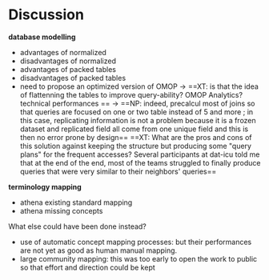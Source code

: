 
# Discussion

**database modelling**

- advantages of normalized 
- disadvantages of normalized
- advantages of packed tables
- disadvantages of packed tables
- need to propose an optimized version of OMOP -> ==XT: is that the idea of flattenning the tables to improve query-ability? OMOP Analytics? technical performances == -> ==NP: indeed, precalcul most of joins so that queries are focused on one or two table instead of 5 and more ; in this case, replicating information is not a problem because it is a frozen dataset and replicated field all come from one unique field and this is then no error prone by design==
==XT: What are the pros and cons of this solution against keeping the structure but producing some "query plans" for the frequent accesses? Several participants at dat-icu told me that at the end of the end, most of the teams struggled to finally produce queries that were very similar to their neighbors' queries==

**terminology mapping**
- athena existing standard mapping
- athena missing concepts

What else could have been done instead?

- use of automatic concept mapping processes: but their performances are not yet as good as human manual mapping.
- large community mapping: this was too early to open the work to public so that effort and direction could be kept



